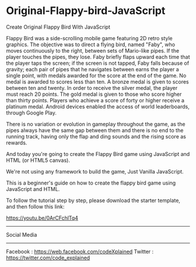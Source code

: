 # Original-Flappy-bird-JavaScript
Create Original Flappy Bird With JavaScript

Flappy Bird was a side-scrolling mobile game featuring 2D retro style graphics. The objective was to direct a flying bird, named "Faby", who moves continuously to the right, between sets of Mario-like pipes. If the player touches the pipes, they lose. Faby briefly flaps upward each time that the player taps the screen; if the screen is not tapped, Faby falls because of gravity; each pair of pipes that he navigates between earns the player a single point, with medals awarded for the score at the end of the game. No medal is awarded to scores less than ten. A bronze medal is given to scores between ten and twenty. In order to receive the silver medal, the player must reach 20 points. The gold medal is given to those who score higher than thirty points. Players who achieve a score of forty or higher receive a platinum medal. Android devices enabled the access of world leaderboards, through Google Play.

There is no variation or evolution in gameplay throughout the game, as the pipes always have the same gap between them and there is no end to the running track, having only the flap and ding sounds and the rising score as rewards.

And today you're going to create the Flappy Bird game using JavaScript and HTML (or HTML5 canvas).

We're not using any framework to build the game, Just Vanilla JavaScript.

This is a beginner's guide on how to create the flappy bird game using JavaScript and HTML.

To follow the tutorial step by step, please download the starter template, and then follow this link:

https://youtu.be/0ArCFchlTq4

*************
Social Media
*************

Facebook : https://web.facebook.com/codeXplained
Twitter : https://twitter.com/code_explained
